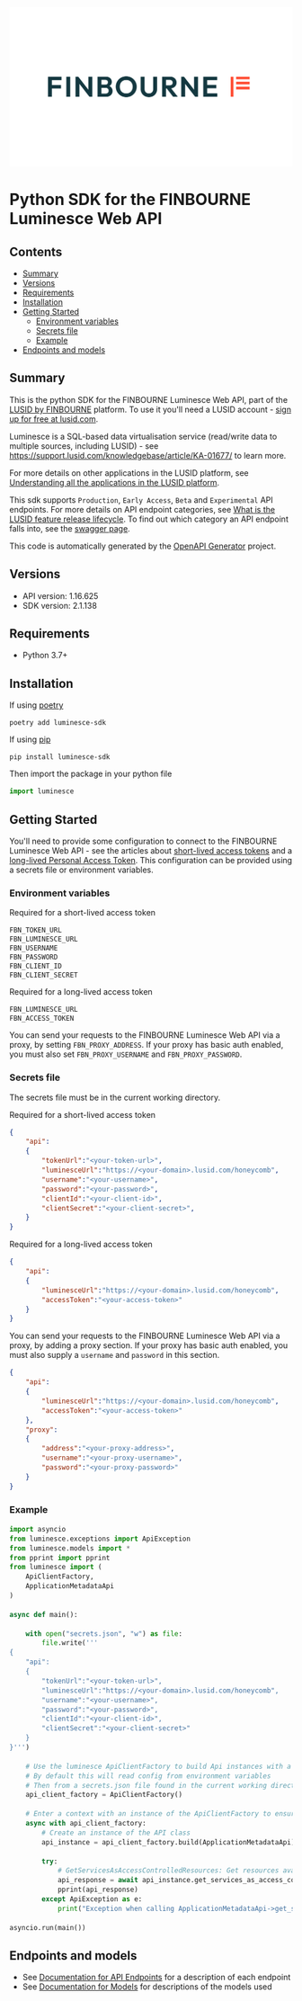 ![LUSID_by_Finbourne](./resources/Finbourne_Logo_Teal.svg)

# Python SDK for the FINBOURNE Luminesce Web API

## Contents

- [Summary](#summary)
- [Versions](#versions)
- [Requirements](#requirements)
- [Installation](#installation)
- [Getting Started](#getting-started)
    * [Environment variables](#environment-variables)
    * [Secrets file](#secrets-file)
    * [Example](#example)
- [Endpoints and models](#endpoints-and-models)

## Summary

This is the python SDK for the FINBOURNE Luminesce Web API, part of the [LUSID by FINBOURNE](https://www.finbourne.com/lusid-technology) platform. To use it you'll need a LUSID account - [sign up for free at lusid.com](https://www.lusid.com/app/signup).

Luminesce is a SQL-based data virtualisation service (read/write data to multiple sources, including LUSID) - see https://support.lusid.com/knowledgebase/article/KA-01677/ to learn more.

For more details on other applications in the LUSID platform, see [Understanding all the applications in the LUSID platform](https://support.lusid.com/knowledgebase/article/KA-01787).

This sdk supports `Production`, `Early Access`, `Beta` and `Experimental` API endpoints. For more details on API endpoint categories, see [What is the LUSID feature release lifecycle](https://support.lusid.com/knowledgebase/article/KA-01786). To find out which category an API endpoint falls into, see the [swagger page](https://fbn-prd.lusid.com/honeycomb/swagger/index.html).

This code is automatically generated by the [OpenAPI Generator](https://openapi-generator.tech) project.

## Versions

- API version: 1.16.625
- SDK version: 2.1.138

## Requirements

- Python 3.7+

## Installation

If using [poetry](https://python-poetry.org/docs/)

```
poetry add luminesce-sdk
```

If using [pip](https://pypi.org/project/pip/)

```
pip install luminesce-sdk
```

Then import the package in your python file
```python
import luminesce
```

## Getting Started

You'll need to provide some configuration to connect to the FINBOURNE Luminesce Web API - see the articles about [short-lived access tokens](https://support.lusid.com/knowledgebase/article/KA-01654) and a [long-lived Personal Access Token](https://support.lusid.com/knowledgebase/article/KA-01774). This configuration can be provided using a secrets file or environment variables. 

### Environment variables

Required for a short-lived access token
``` 
FBN_TOKEN_URL
FBN_LUMINESCE_URL
FBN_USERNAME
FBN_PASSWORD
FBN_CLIENT_ID
FBN_CLIENT_SECRET
```

Required for a long-lived access token
``` 
FBN_LUMINESCE_URL
FBN_ACCESS_TOKEN
```

You can send your requests to the FINBOURNE Luminesce Web API via a proxy, by setting `FBN_PROXY_ADDRESS`. If your proxy has basic auth enabled, you must also set `FBN_PROXY_USERNAME` and `FBN_PROXY_PASSWORD`.

### Secrets file

The secrets file must be in the current working directory.

Required for a short-lived access token
```json
{
    "api":
    {
        "tokenUrl":"<your-token-url>",
        "luminesceUrl":"https://<your-domain>.lusid.com/honeycomb",
        "username":"<your-username>",
        "password":"<your-password>",
        "clientId":"<your-client-id>",
        "clientSecret":"<your-client-secret>",
    }
}
```

Required for a long-lived access token
```json
{
    "api":
    {
        "luminesceUrl":"https://<your-domain>.lusid.com/honeycomb",
        "accessToken":"<your-access-token>"
    }
}
```

You can send your requests to the FINBOURNE Luminesce Web API via a proxy, by adding a proxy section. If your proxy has basic auth enabled, you must also supply a `username` and `password` in this section.

```json
{
    "api":
    {
        "luminesceUrl":"https://<your-domain>.lusid.com/honeycomb",
        "accessToken":"<your-access-token>"
    },
    "proxy":
    {
        "address":"<your-proxy-address>",
        "username":"<your-proxy-username>",
        "password":"<your-proxy-password>"
    }
}
```

### Example
```python
import asyncio
from luminesce.exceptions import ApiException
from luminesce.models import *
from pprint import pprint
from luminesce import (
    ApiClientFactory,
    ApplicationMetadataApi
)

async def main():

    with open("secrets.json", "w") as file:
        file.write('''
{
    "api":
    {
        "tokenUrl":"<your-token-url>",
        "luminesceUrl":"https://<your-domain>.lusid.com/honeycomb",
        "username":"<your-username>",
        "password":"<your-password>",
        "clientId":"<your-client-id>",
        "clientSecret":"<your-client-secret>"
    }
}''')

    # Use the luminesce ApiClientFactory to build Api instances with a configured api client
    # By default this will read config from environment variables
    # Then from a secrets.json file found in the current working directory
    api_client_factory = ApiClientFactory()

    # Enter a context with an instance of the ApiClientFactory to ensure the connection pool is closed after use
    async with api_client_factory:
        # Create an instance of the API class
        api_instance = api_client_factory.build(ApplicationMetadataApi)

        try:
            # GetServicesAsAccessControlledResources: Get resources available for access control
            api_response = await api_instance.get_services_as_access_controlled_resources()
            pprint(api_response)
        except ApiException as e:
            print("Exception when calling ApplicationMetadataApi->get_services_as_access_controlled_resources: %s\n" % e)

asyncio.run(main())
```


## Endpoints and models

- See [Documentation for API Endpoints](sdk/README.md#documentation-for-api-endpoints) for a description of each endpoint
- See [Documentation for Models](sdk/README.md#documentation-for-models) for descriptions of the models used

